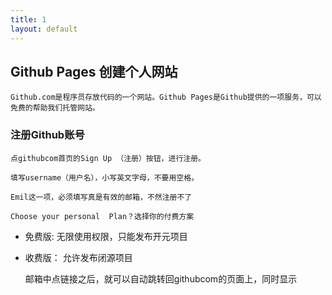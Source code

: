 ```yaml
---
title: 1
layout: default
---
```


## Github Pages 创建个人网站


    Github.com是程序员存放代码的一个网站。Github Pages是Github提供的一项服务，可以免费的帮助我们托管网站。

### 注册Github账号

    点githubcom首页的Sign Up （注册）按钮，进行注册。

    填写username（用户名），小写英文字母，不要用空格。

    Emil这一项，必须填写真是有效的邮箱，不然注册不了

    Choose your personal  Plan？选择你的付费方案

- 免费版: 无限使用权限，只能发布开元项目

- 收费版： 允许发布闭源项目

    邮箱中点链接之后，就可以自动跳转回githubcom的页面上，同时显示
